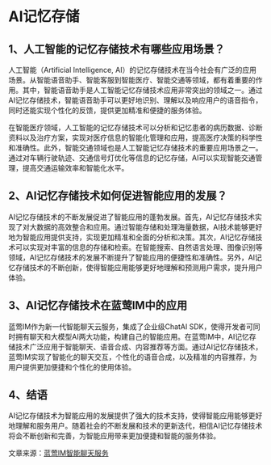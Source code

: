 # AI记忆存储

## 1、人工智能的记忆存储技术有哪些应用场景？

人工智能（Artificial Intelligence, AI）的记忆存储技术在当今社会有广泛的应用场景。从智能语音助手、智能客服到智能医疗、智能交通等领域，都有着重要的作用。其中，智能语音助手是人工智能记忆存储技术应用非常突出的领域之一。通过AI记忆存储技术，智能语音助手可以更好地识别、理解以及响应用户的语音指令，同时还能实现个性化的反馈，提供更加精准和便捷的服务体验。

在智能医疗领域，人工智能的记忆存储技术可以分析和记忆患者的病历数据、诊断资料以及治疗方案，实现对医疗信息的智能化管理和应用，提高医疗决策的科学性和准确性。此外，智能交通领域也是人工智能记忆存储技术的重要应用场景之一。通过对车辆行驶轨迹、交通信号灯优化等信息的记忆存储，AI可以实现智能交通管理，提高交通运输效率和智能化水平。

## 2、AI记忆存储技术如何促进智能应用的发展？

AI记忆存储技术的不断发展促进了智能应用的蓬勃发展。首先，AI记忆存储技术实现了对大数据的高效整合和应用。通过智能存储和处理海量数据，AI技术能够更好地为智能应用提供支持，实现更加精准和全面的分析和决策。其次，AI记忆存储技术可以实现对丰富的信息的存储和检索。在智能搜索、自然语言处理、图像识别等领域，AI记忆存储技术的发展不断提升了智能应用的便捷性和准确性。另外，AI记忆存储技术的不断创新，使得智能应用能够更好地理解和预测用户需求，提升用户体验。

## 3、AI记忆存储技术在蓝莺IM中的应用

蓝莺IM作为新一代智能聊天云服务，集成了企业级ChatAI SDK，使得开发者可同时拥有聊天和大模型AI两大功能，构建自己的智能应用。在蓝莺IM中，AI记忆存储技术广泛应用于智能聊天、语音合成、内容推荐等方面。通过AI记忆存储技术，蓝莺IM实现了智能化的聊天交互，个性化的语音合成，以及精准的内容推荐，为用户提供更加便捷和个性化的使用体验。

## 4、结语

AI记忆存储技术为智能应用的发展提供了强大的技术支持，使得智能应用能够更好地理解和服务用户。随着社会的不断发展和技术的更新迭代，相信AI记忆存储技术将会不断创新和完善，为智能应用带来更加便捷和智能的服务体验。

文章来源：[蓝莺IM智能聊天服务](https://www.lanyingim.com)